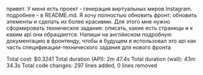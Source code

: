 


привет. У меня есть проект - генерация виртуальных миров Instagram. подробнее - в README.md. Я хочу полностью обновить фронт: обновить элементы и сделать их более красивми. Для этого мне нужно сформировать техническое задание:
  описать, какие есть страницы и к каким api они обращаются. Напиши на англйиском подробную документацию в фронтенду, чтобы в будущем я использовал это api как часть спецификации-технического задания для нового фронта

  Total cost:            $0.3241
Total duration (API):  2m 47.4s
Total duration (wall): 43m 34.3s
Total code changes:    297 lines added, 0 lines removed